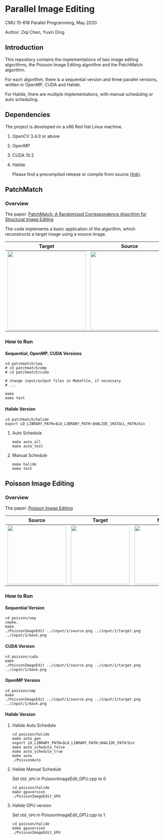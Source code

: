 # Parallel Image Editing

CMU 15-618 Parallel Programming, May 2020

Author: Ziqi Chen, Yuxin Ding

## Introduction

This repository contains the implementations of two image editing algorithms, the Poisson Image Editing algorithm and the PatchMatch algorithm. 

For each algorithm, there is a sequential version and three parallel versions, written in OpenMP, CUDA and Halide.

For Halide, there are multiple implementations, with manual scheduling or auto scheduling.

## Dependencies

The project is developed on a x86 Red Hat Linux machine.

1. OpenCV 3.4.0 or above

2. OpenMP

3. CUDA 10.2

4. Halide 

    Please find a precompiled release or compile from source [(link)](https://github.com/halide/Halide).


## PatchMatch

### Overview

The paper: [PatchMatch: A Randomized Correspondence Algorithm for Structural Image Editing](https://gfx.cs.princeton.edu/pubs/Barnes_2009_PAR/patchmatch.pdf)

The code implements a basic application of the algorithm, which reconstructs a target image using a source image. 

|Target|Source|Output|
|-------|-------|-------|
| <img src="https://github.com/kaychenziqi/parallel-image-edit/blob/master/patchmatch/img/avatar.jpg" width="256">  | <img src="https://github.com/kaychenziqi/parallel-image-edit/blob/master/patchmatch/img/monalisa.jpg" width="256"> | <img src="https://github.com/kaychenziqi/parallel-image-edit/blob/master/patchmatch/output/avatar-output.jpg" width="256"> |

### How to Run

#### Sequential, OpenMP, CUDA Versions

```
cd patchmatch/seq 
# cd patchmatch/omp
# cd patchmatch/cuda

# change input/output files in Makefile, if necessary
# ...

make
make test
```

#### Halide Version

```
cd patchmatch/halide
export LD_LIBRARY_PATH=$LD_LIBRARY_PATH:$HALIDE_INSTALL_PATH/bin
```

1. Auto Schedule
    ```
    make auto_all
    make auto_test
    ```

2. Manual Schedule
    ```
    make halide
    make test
    ```

## Poisson Image Editing

### Overview

The paper: [Poisson Image Editing](http://www.cs.virginia.edu/~connelly/class/2014/comp_photo/proj2/poisson.pdf)

|Source|Target|Mask|Output|
|-------|-------|-------|-------|
| <img src="https://github.com/kaychenziqi/parallel-image-edit/blob/master/poisson/input/1/source.png" width="192">  | <img src="https://github.com/kaychenziqi/parallel-image-edit/blob/master/poisson/input/1/target.png" width="192"> | <img src="https://github.com/kaychenziqi/parallel-image-edit/blob/master/poisson/input/1/mask.png" width="192"> | <img src="https://github.com/kaychenziqi/parallel-image-edit/blob/master/poisson/output/finalimage.jpg" width="192"> |

### How to Run

#### Sequential Version
```
cd poisson/seq
cmake.
make
./PoissonImageEdit ../input/1/source.png ../input/1/target.png ../input/1/mask.png
```

#### CUDA Version
```
cd poisson/cuda
make
./PoissonImageEdit ../input/1/source.png ../input/1/target.png ../input/1/mask.png
```

#### OpenMP Version
```
cd poisson/omp
make
./PoissonImageEdit ../input/1/source.png ../input/1/target.png ../input/1/mask.png
```


#### Halide Version

1. Halide Auto Schedule

    ```
    cd poisson/halide
    make auto_gen
    export LD_LIBRARY_PATH=$LD_LIBRARY_PATH:$HALIDE_PATH/bin
    make auto_schedule_false
    make auto_schedule_true
    make auto
    ./PoissonAuto
    ```

2. Halide Manual Schedule 

    Set `USE_GPU` in PoissonImageEdit_GPU.cpp to 0 
    ```
    cd poisson/halide
    make gpuversion
    ./PoissonImageEdit_GPU
    ```

3. Halide GPU version 

    Set `USE_GPU` in PoissonImageEdit_GPU.cpp to 1 

    ```
    cd poisson/halide
    make gpuversion
    ./PoissonImageEdit_GPU
    ```
